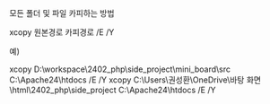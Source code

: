 모든 폴더 및 파일 카피하는 방법

xcopy 원본경로 카피경로 /E /Y

예) 

xcopy D:\workspace\2402_php\side_project\mini_board\src C:\Apache24\htdocs /E /Y
xcopy C:\Users\권성환\OneDrive\바탕 화면\html\2402_php\side_project C:\Apache24\htdocs /E /Y




